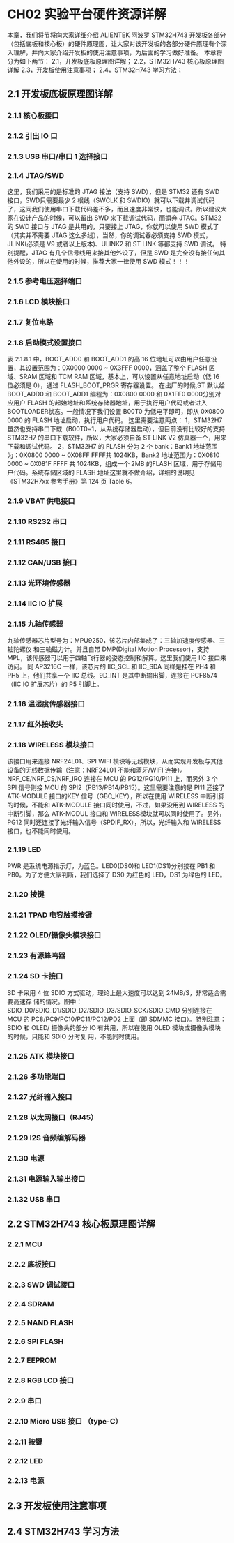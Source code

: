 # CH02 实验平台硬件资源详解
本章，我们将节将向大家详细介绍 ALIENTEK 阿波罗 STM32H743 开发板各部分（包括底板和核心板）的硬件原理图，让大家对该开发板的各部分硬件原理有个深入理解，并向大家介绍开发板的使用注意事项，为后面的学习做好准备。
本章将分为如下两节：
2.1，开发板底板原理图详解；
2.2，STM32H743 核心板原理图详解
2.3，开发板使用注意事项；
2.4，STM32H743 学习方法；

## 2.1 开发板底板原理图详解
### 2.1.1 核心板接口

### 2.1.2 引出 IO 口

### 2.1.3 USB 串口/串口 1 选择接口

### 2.1.4 JTAG/SWD
这里，我们采用的是标准的 JTAG 接法（支持 SWD），但是 STM32 还有 SWD 接口，SWD只需要最少 2 根线（SWCLK 和 SWDIO）就可以下载并调试代码了，这同我们使用串口下载代码差不多，而且速度非常快，也能调试。所以建议大家在设计产品的时候，可以留出 SWD 来下载调试代码，而摒弃 JTAG。STM32 的 SWD 接口与 JTAG 是共用的，只要接上 JTAG，你就可以使用 SWD 模式了（其实并不需要 JTAG 这么多线），当然，你的调试器必须支持 SWD 模式，JLINK(必须是 V9 或者以上版本)、ULINK2 和 ST LINK 等都支持 SWD 调试。
特别提醒，JTAG 有几个信号线用来接其他外设了，但是 SWD 是完全没有接任何其他外设的，所以在使用的时候，推荐大家一律使用 SWD 模式！！！

### 2.1.5 参考电压选择端口

### 2.1.6 LCD 模块接口

### 2.1.7 复位电路

### 2.1.8 启动模式设置接口
表 2.1.8.1 中，BOOT_ADD0 和 BOOT_ADD1 的高 16 位地址可以由用户任意设置，其设置范围为：0X0000 0000 ~ 0X3FFF 0000，涵盖了整个 FLASH 区域、SRAM 区域和 TCM RAM 区域，基本上，可以设置从任意地址启动（低 16 位必须是 0），通过 FLASH_BOOT_PRGR 寄存器设置。
在出厂的时候,ST 默认给 BOOT_ADD0 和 BOOT_ADD1 编程为：0X0800 0000 和 0X1FF0 0000分别对应用户 FLASH 的起始地址和系统存储器地址，用于执行用户代码或者进入 BOOTLOADER状态。一般情况下我们设置 B00T0 为低电平即可，即从 0X0800 0000 的 FLASH 地址启动，执行用户代码。
这里需要注意两点：
1，STM32H7 虽然也支持串口下载（B00T0=1，从系统存储器启动），但目前没有比较好的支持 STM32H7 的串口下载软件，所以，大家必须自备 ST LINK V2 仿真器一个，用来下载和调试代码。
2，STM32H7 的 FLASH 分为 2 个 bank：Bank1 地址范围为：0X0800 0000 ~ 0X08FF FFFF共 1024KB，Bank2 地址范围为：0X0810 0000 ~ 0X081F FFFF 共 1024KB，组成一个 2MB 的FLASH 区域，用于存储用户代码。系统存储区域的 FLASH 地址这里就不做介绍，详细的说明见《STM32H7xx 参考手册》第 124 页 Table 6。

### 2.1.9 VBAT 供电接口

### 2.1.10 RS232 串口

### 2.1.11 RS485 接口

### 2.1.12 CAN/USB 接口

### 2.1.13 光环境传感器

### 2.1.14 IIC IO 扩展

### 2.1.15 九轴传感器
九轴传感器芯片型号为：MPU9250，该芯片内部集成了：三轴加速度传感器、三轴陀螺仪
和三轴磁力计。并且自带 DMP(Digital Motion Processor)，支持 MPL，该传感器可以用于四轴飞行器的姿态控制和解算。这里我们使用 IIC 接口来访问。
同 AP3216C 一样，该芯片的 IIC_SCL 和 IIC_SDA 同样是挂在 PH4 和 PH5 上，他们共享一个 IIC 总线。9D_INT 是其中断输出脚，连接在 PCF8574（IIC IO 扩展芯片）的 P5 引脚上。

### 2.1.16 温湿度传感器接口

### 2.1.17 红外接收头

### 2.1.18 WIRELESS 模块接口
该接口用来连接 NRF24L01、SPI WIFI 模块等无线模块，从而实现开发板与其他设备的无线数据传输（注意：NRF24L01 不能和蓝牙/WIFI 连接）。
NRF_CE/NRF_CS/NRF_IRQ 连接在 MCU 的 PG12/PG10/PI11 上，而另外 3 个 SPI 信号则接 MCU 的 SPI2（PB13/PB14/PB15）。这里需要注意的是 PI11 还接了 ATK-MODULE 接口的KEY 信号（GBC_KEY），所以在使用 WIRELESS 中断引脚的时候，不能和 ATK-MODULE 接口同时使用，不过，如果没用到 WIRELESS 的中断引脚，那么 ATK-MODUL 接口和 WIRELESS模块就可以同时使用了。另外，PG12 同时还连接了光纤输入信号（SPDIF_RX），所以，光纤输入和 WIRELESS 接口，也不能同时使用。

### 2.1.19 LED

PWR 是系统电源指示灯，为蓝色。LED0(DS0)和 LED1(DS1)分别接在 PB1 和 PB0。为了方便大家判断，我们选择了 DS0 为红色的 LED，DS1 为绿色的 LED。

### 2.1.20 按键

### 2.1.21 TPAD 电容触摸按键

### 2.1.22 OLED/摄像头模块接口

### 2.1.23 有源蜂鸣器
  
### 2.1.24 SD 卡接口
SD 卡采用 4 位 SDIO 方式驱动，理论上最大速度可以达到 24MB/S，非常适合需要高速存
储的情况。图中：SDIO_D0/SDIO_D1/SDIO_D2/SDIO_D3/SDIO_SCK/SDIO_CMD 分别连接在
MCU 的 PC8/PC9/PC10/PC11/PC12/PD2 上面（即 SDMMC 接口）。特别注意：SDIO 和 OLED/
摄像头的部分 IO 有共用，所以在使用 OLED 模块或摄像头模块的时候，只能和 SDIO 分时复
用，不能同时使用。

### 2.1.25 ATK 模块接口

### 2.1.26 多功能端口

### 2.1.27 光纤输入接口

### 2.1.28 以太网接口（RJ45）

### 2.1.29 I2S 音频编解码器

### 2.1.30 电源

### 2.1.31 电源输入输出接口

### 2.1.32 USB 串口

## 2.2 STM32H743 核心板原理图详解

### 2.2.1 MCU

### 2.2.2 底板接口

### 2.2.3 SWD 调试接口

### 2.2.4 SDRAM

### 2.2.5 NAND FLASH

### 2.2.6 SPI FLASH

### 2.2.7 EEPROM

### 2.2.8 RGB LCD 接口

### 2.2.9 串口

### 2.2.10 Micro USB 接口 （type-C）

### 2.2.11 按键

### 2.2.12 LED

### 2.2.13 电源

















## 2.3 开发板使用注意事项



## 2.4 STM32H743 学习方法


